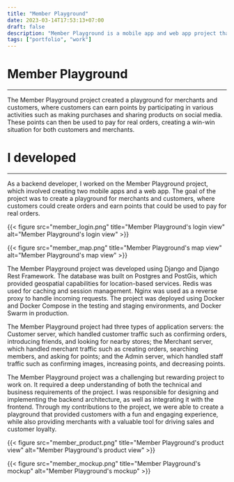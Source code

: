 ```yaml
---
title: "Member Playground"
date: 2023-03-14T17:53:13+07:00
draft: false
description: "Member Playground is a mobile app and web app project that I worked on as a backend developer. It was designed to create a fun and engaging playground for customers and merchants, where customers could earn points and use them to pay for real orders."
tags: ["portfolio", "work"]
---
```


# Member Playground
---

The Member Playground project created a playground for merchants and customers, where customers can earn points by participating in various activities such as making purchases and sharing products on social media. These points can then be used to pay for real orders, creating a win-win situation for both customers and merchants.


# I developed
---

As a backend developer, I worked on the Member Playground project, which involved creating two mobile apps and a web app. The goal of the project was to create a playground for merchants and customers, where customers could create orders and earn points that could be used to pay for real orders.

{{< figure src="member_login.png" title="Member Playground's login view" alt="Member Playground's login view" >}}

{{< figure src="member_map.png" title="Member Playground's map view" alt="Member Playground's map view" >}}

The Member Playground project was developed using Django and Django Rest Framework. The database was built on Postgres and PostGis, which provided geospatial capabilities for location-based services. Redis was used for caching and session management. Nginx was used as a reverse proxy to handle incoming requests. The project was deployed using Docker and Docker Compose in the testing and staging environments, and Docker Swarm in production.

The Member Playground project had three types of application servers: the Customer server, which handled customer traffic such as confirming orders, introducing friends, and looking for nearby stores; the Merchant server, which handled merchant traffic such as creating orders, searching members, and asking for points; and the Admin server, which handled staff traffic such as confirming images, increasing points, and decreasing points.

The Member Playground project was a challenging but rewarding project to work on. It required a deep understanding of both the technical and business requirements of the project. I was responsible for designing and implementing the backend architecture, as well as integrating it with the frontend. Through my contributions to the project, we were able to create a playground that provided customers with a fun and engaging experience, while also providing merchants with a valuable tool for driving sales and customer loyalty.

{{< figure src="member_product.png" title="Member Playground's product view" alt="Member Playground's product view" >}}

{{< figure src="member_mockup.png" title="Member Playground's mockup" alt="Member Playground's mockup" >}}
